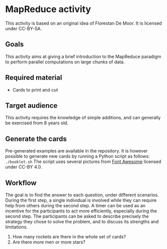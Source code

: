 # MapReduce activity

This activity is based on an original idea of Florestan De Moor.
It is licensed under CC-BY-SA.

## Goals

This activity aims at giving a brief introduction to the MapReduce paradigm to perform parallel computations on large chunks of data.

## Required material

* Cards to print and cut

## Target audience

This activity requires the knowledge of simple additions, and can generally be exercised from 8 years old.

## Generate the cards

Pre-generated examples are available in the repository.
It is however possible to generate new cards by running a Python script as follows:
```./booklet.sh```
The script uses several pictures from [Font Awesome](https://fontawesome.com/) licensed under CC-BY 4.0.

## Workflow

The goal is to find the answer to each question, under different scenarios.
During the first step, a single individual is involved while they can require help from others during the second step.
A timer can be used as an incentive for the participants to act more efficiently, especially during the second step.
The participants can be asked to describe precisely the strategy they chose to solve the problem, and to discuss its strengths and limitations.

1. How many rockets are there in the whole set of cards?
2. Are there more men or more stars?

